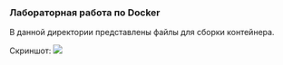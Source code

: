 ### Лабораторная работа по Docker
В данной директории представлены файлы для сборки контейнера.

Скриншот:
![](https://github.com/Yan-Minotskiy/labOS/blob/master/screenshots/docker.png)
